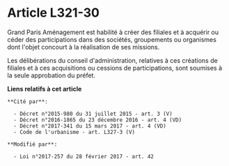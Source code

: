 # Article L321-30

Grand Paris Aménagement est habilité à créer des filiales et à acquérir ou céder des participations dans des sociétés,
groupements ou organismes dont l'objet concourt à la réalisation de ses missions.

Les délibérations du conseil d'administration, relatives à ces créations de filiales et à ces acquisitions ou cessions de
participations, sont soumises à la seule approbation du préfet.

**Liens relatifs à cet article**

	**Cité par**:

	  - Décret n°2015-980 du 31 juillet 2015 - art. 3 (V)
	  - Décret n°2016-1865 du 23 décembre 2016 - art. 4 (VD)
	  - Décret n°2017-341 du 15 mars 2017 - art. 4 (VD)
	  - Code de l'urbanisme - art. L327-3 (V)

	**Modifié par**:

	  - Loi n°2017-257 du 28 février 2017 - art. 42
